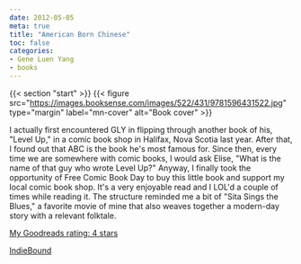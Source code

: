 ```yaml
---
date: 2012-05-05
meta: true
title: "American Born Chinese"
toc: false
categories:
- Gene Luen Yang
- books
---
```


{{< section "start" >}}
{{< figure src="https://images.booksense.com/images/522/431/9781596431522.jpg" type="margin" label="mn-cover" alt="Book cover" >}}

I actually first encountered GLY in flipping through another book of his, "Level Up," in a comic book shop in Halifax, Nova Scotia last year. After that, I found out that ABC is the book he's most famous for. Since then, every time we are somewhere with comic books, I would ask Elise, "What is the name of that guy who wrote Level Up?" Anyway, I finally took the opportunity of Free Comic Book Day to buy this little book and support my local comic book shop. It's a very enjoyable read and I LOL'd a couple of times while reading it. The structure reminded me a bit of "Sita Sings the Blues," a favorite movie of mine that also weaves together a modern-day story with a relevant folktale.

[My Goodreads rating: 4 stars](https://www.goodreads.com/review/show/324529395)  

[IndieBound](https://www.indiebound.org/book/9781596431522)
